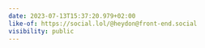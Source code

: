 ```yaml
---
date: 2023-07-13T15:37:20.979+02:00
like-of: https://social.lol/@heydon@front-end.social
visibility: public
---
```

